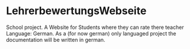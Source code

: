 # LehrerbewertungsWebseite
School project. A Website for Students where they can rate there teacher Language: German.
As a (for now german) only languaged project the documentation will be written in german.
